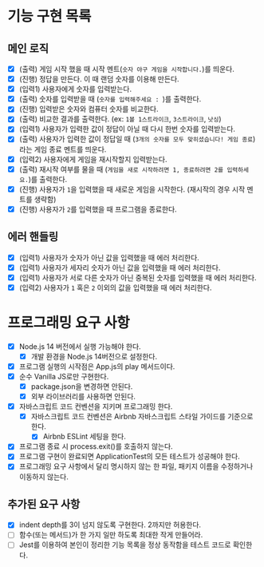 # 기능 구현 목록

## 메인 로직

- [x] (출력) 게임 시작 했을 때 시작 멘트(`숫자 야구 게임을 시작합니다.`)를 띄운다.
- [x] (진행) 정답을 만든다. 이 때 랜덤 숫자를 이용해 만든다.
- [x] (입력1) 사용자에게 숫자를 입력받는다.
- [x] (출력) 숫자를 입력받을 때 (`숫자를 입력해주세요 : `)를 출력한다.
- [x] (진행) 입력받은 숫자와 컴퓨터 숫자를 비교한다.
- [x] (출력) 비교한 결과를 출력한다. (ex: `1볼 1스트라이크`, `3스트라이크`, `낫싱`)
- [x] (입력1) 사용자가 입력한 값이 정답이 아닐 때 다시 한번 숫자를 입력받는다.
- [x] (출력) 사용자가 입력한 값이 정답일 때 (`3개의 숫자를 모두 맞히셨습니다! 게임 종료`)라는 게임 종료 멘트를 띄운다.
- [x] (입력2) 사용자에게 게임을 재시작할지 입력받는다.
- [x] (출력) 재시작 여부를 물을 때 (`게임을 새로 시작하려면 1, 종료하려면 2를 입력하세요.`)를 출력한다.
- [x] (진행) 사용자가 `1`을 입력했을 때 새로운 게임을 시작한다. (재시작의 경우 시작 멘트를 생략함)
- [x] (진행) 사용자가 `2`를 입력했을 때 프로그램을 종료한다.

## 에러 핸들링

- [x] (입력1) 사용자가 숫자가 아닌 값을 입력했을 때 에러 처리한다.
- [x] (입력1) 사용자가 세자리 숫자가 아닌 값을 입력했을 때 에러 처리한다.
- [x] (입력1) 사용자가 서로 다른 숫자가 아닌 중복된 숫자를 입력했을 때 에러 처리한다.
- [x] (입력2) 사용자가 `1` 혹은 `2` 이외의 값을 입력했을 때 에러 처리한다.

# 프로그래밍 요구 사항

- [x] Node.js 14 버전에서 실행 가능해야 한다.
  - [x] 개발 환경을 Node.js 14버전으로 설정한다.
- [x] 프로그램 실행의 시작점은 App.js의 play 메서드이다.
- [x] 순수 Vanilla JS로만 구현한다.
  - [x] package.json을 변경하면 안된다.
  - [x] 외부 라이브러리를 사용하면 안된다.
- [x] 자바스크립트 코드 컨벤션을 지키며 프로그래밍 한다.
  - [x] 자바스크립트 코드 컨벤션은 Airbnb 자바스크립트 스타일 가이드를 기준으로 한다.
    - [x] Airbnb ESLint 세팅을 한다.
- [x] 프로그램 종료 시 process.exit()를 호출하지 않는다.
- [x] 프로그램 구현이 완료되면 ApplicationTest의 모든 테스트가 성공해야 한다.
- [x] 프로그래밍 요구 사항에서 달리 명시하지 않는 한 파일, 패키지 이름을 수정하거나 이동하지 않는다.

## 추가된 요구 사항

- [x] indent depth를 3이 넘지 않도록 구현한다. 2까지만 허용한다.
- [ ] 함수(또는 메서드)가 한 가지 일만 하도록 최대한 작게 만들어라.
- [ ] Jest를 이용하여 본인이 정리한 기능 목록을 정상 동작함을 테스트 코드로 확인한다.
